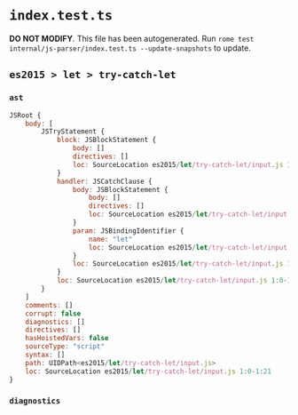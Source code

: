 # `index.test.ts`

**DO NOT MODIFY**. This file has been autogenerated. Run `rome test internal/js-parser/index.test.ts --update-snapshots` to update.

## `es2015 > let > try-catch-let`

### `ast`

```javascript
JSRoot {
	body: [
		JSTryStatement {
			block: JSBlockStatement {
				body: []
				directives: []
				loc: SourceLocation es2015/let/try-catch-let/input.js 1:4-1:6
			}
			handler: JSCatchClause {
				body: JSBlockStatement {
					body: []
					directives: []
					loc: SourceLocation es2015/let/try-catch-let/input.js 1:19-1:21
				}
				param: JSBindingIdentifier {
					name: "let"
					loc: SourceLocation es2015/let/try-catch-let/input.js 1:14-1:17 (let)
				}
				loc: SourceLocation es2015/let/try-catch-let/input.js 1:7-1:21
			}
			loc: SourceLocation es2015/let/try-catch-let/input.js 1:0-1:21
		}
	]
	comments: []
	corrupt: false
	diagnostics: []
	directives: []
	hasHoistedVars: false
	sourceType: "script"
	syntax: []
	path: UIDPath<es2015/let/try-catch-let/input.js>
	loc: SourceLocation es2015/let/try-catch-let/input.js 1:0-1:21
}
```

### `diagnostics`

```

```
